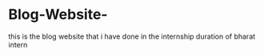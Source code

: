 # Blog-Website-
this is the blog website that i have done in the internship duration of bharat intern 
